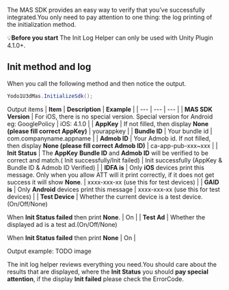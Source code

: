 The MAS SDK provides an easy way to verify that you’ve successfully integrated.You only need to pay attention to one thing: the log printing of the initialization method.


💡**Before you start**
The Init Log Helper can only be used with Unity Plugin 4.1.0+.
## Init method and log
When you call the following method and then notice the output.
```csharp
Yodo1U3dMas.InitializeSdk();
```
Output items
| **Item** | **Description** | **Example** |
| --- | --- | --- |
| **MAS SDK Version** | For iOS, there is no special version.
Special version for Android eg: GooglePolicy | iOS: 4.1.0 |
| **AppKey** | If not filled, then display **None (please fill correct AppKey)** | yourappkey |
| **Bundle ID** | Your bundle id | com.companyname.appname |
| **Admob ID** | Your Admob id.
If not filled, then display **None (please fill correct Admob ID)** | ca-app-pub-xxx~xxx |
| **Init Status** | The **AppKey** **Bundle ID** and **Admob ID** will be verified to be correct and match.(
Init successfully/Init failed) | Init successfully (AppKey & Bundle ID & Admob ID Verified) |
| **IDFA is** | Only **iOS** devices print this message.
Only when you allow ATT will it print correctly, if it does not get success it will show **None**. | xxxx-xxx-xx (use this for test devices) |
| **GAID is** | Only **Android** devices print this message | xxxx-xxx-xx (use this for test devices) |
| **Test Device** | Whether the current device is a test device.(On/Off/None)

When **Init Status failed** then print **None**. | On |
| **Test Ad** | Whether the displayed ad is a test ad.(On/Off/None)

When **Init Status failed** then print **None** | On |

Output example:
TODO image


The init log helper reviews everything you need.You should care about the results that are displayed, where the **Init Status** you should **pay special attention**, if the display **Init failed** please check the ErrorCode.
